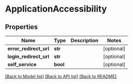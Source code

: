 # ApplicationAccessibility

## Properties
Name | Type | Description | Notes
------------ | ------------- | ------------- | -------------
**error_redirect_url** | **str** |  | [optional] 
**login_redirect_url** | **str** |  | [optional] 
**self_service** | **bool** |  | [optional] 

[[Back to Model list]](../README.md#documentation-for-models) [[Back to API list]](../README.md#documentation-for-api-endpoints) [[Back to README]](../README.md)

